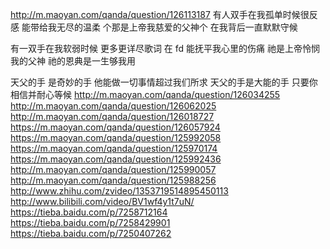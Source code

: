 http://m.maoyan.com/qanda/question/126113187
有人双手在我孤单时候很反感
能带给我无尽的温柔
个那是上帝我慈爱的父神个
在我背后一直默默守候

有一双手在我软弱时候
更多更详尽歌词 在 fd 
能抚平我心里的伤痛
祂是上帝怜悯我的父神
祂的恩典是一生够我用

天父的手 是奇妙的手
他能做一切事情超过我们所求
天父的手是大能的手
只要你相信并耐心等候
http://m.maoyan.com/qanda/question/126034255
http://m.maoyan.com/qanda/question/126062025
http://m.maoyan.com/qanda/question/126018727
https://m.maoyan.com/qanda/question/126057924
https://m.maoyan.com/qanda/question/125992058
https://m.maoyan.com/qanda/question/125970174
https://m.maoyan.com/qanda/question/125992436
http://m.maoyan.com/qanda/question/125990057
http://m.maoyan.com/qanda/question/125988256
http://www.zhihu.com/zvideo/1353719514895450113
http://www.bilibili.com/video/BV1wf4y1t7uN/
https://tieba.baidu.com/p/7258712164 
https://tieba.baidu.com/p/7258429901
https://tieba.baidu.com/p/7250407262
